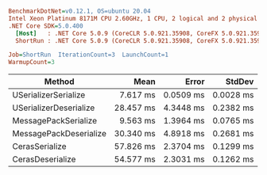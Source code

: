 ``` ini

BenchmarkDotNet=v0.12.1, OS=ubuntu 20.04
Intel Xeon Platinum 8171M CPU 2.60GHz, 1 CPU, 2 logical and 2 physical cores
.NET Core SDK=5.0.400
  [Host]   : .NET Core 5.0.9 (CoreCLR 5.0.921.35908, CoreFX 5.0.921.35908), X64 RyuJIT
  ShortRun : .NET Core 5.0.9 (CoreCLR 5.0.921.35908, CoreFX 5.0.921.35908), X64 RyuJIT

Job=ShortRun  IterationCount=3  LaunchCount=1  
WarmupCount=3  

```
|                 Method |      Mean |     Error |    StdDev |
|----------------------- |----------:|----------:|----------:|
|   USerializerSerialize |  7.617 ms | 0.0509 ms | 0.0028 ms |
| USerializerDeserialize | 28.457 ms | 4.3448 ms | 0.2382 ms |
|   MessagePackSerialize |  9.563 ms | 1.3964 ms | 0.0765 ms |
| MessagePackDeserialize | 30.340 ms | 4.8918 ms | 0.2681 ms |
|         CerasSerialize | 57.826 ms | 2.3704 ms | 0.1299 ms |
|       CerasDeserialize | 54.577 ms | 2.3031 ms | 0.1262 ms |
